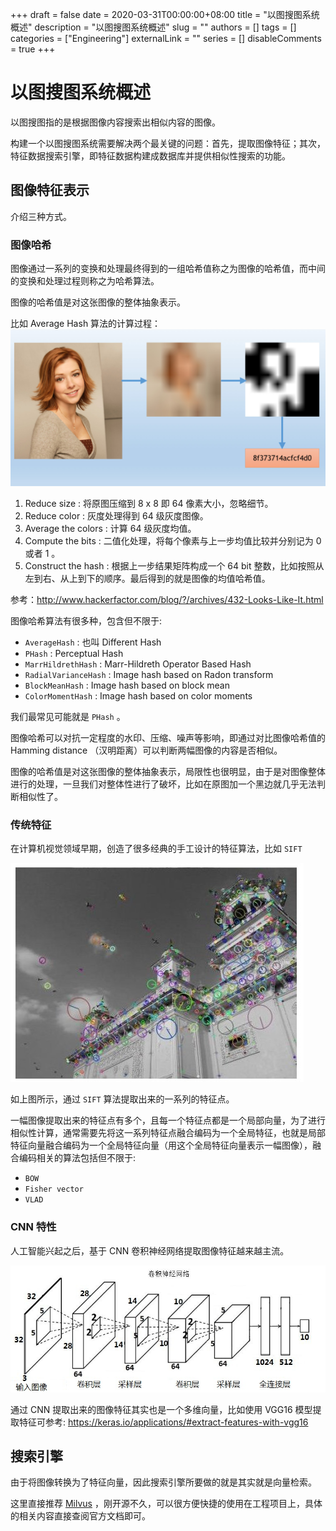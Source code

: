 +++
draft = false
date = 2020-03-31T00:00:00+08:00
title = "以图搜图系统概述"
description = "以图搜图系统概述"
slug = ""
authors = []
tags = []
categories = ["Engineering"]
externalLink = ""
series = []
disableComments = true
+++

# 以图搜图系统概述

以图搜图指的是根据图像内容搜索出相似内容的图像。

构建一个以图搜图系统需要解决两个最关键的问题：首先，提取图像特征；其次，特征数据搜索引擎，即特征数据构建成数据库并提供相似性搜索的功能。

## 图像特征表示

介绍三种方式。

### 图像哈希
图像通过一系列的变换和处理最终得到的一组哈希值称之为图像的哈希值，而中间的变换和处理过程则称之为哈希算法。

图像的哈希值是对这张图像的整体抽象表示。


比如 Average Hash 算法的计算过程：
![Average Hash](/images/image-average-hash.jpeg)

1. Reduce size : 将原图压缩到 8 x 8 即 64 像素大小，忽略细节。
2. Reduce color : 灰度处理得到 64 级灰度图像。
3. Average the colors : 计算 64 级灰度均值。
4. Compute the bits : 二值化处理，将每个像素与上一步均值比较并分别记为 0 或者 1 。
5. Construct the hash : 根据上一步结果矩阵构成一个 64 bit 整数，比如按照从左到右、从上到下的顺序。最后得到的就是图像的均值哈希值。

参考：http://www.hackerfactor.com/blog/?/archives/432-Looks-Like-It.html

图像哈希算法有很多种，包含但不限于:

- `AverageHash` : 也叫 Different Hash
- `PHash` : Perceptual Hash
- `MarrHildrethHash` : Marr-Hildreth Operator Based Hash
- `RadialVarianceHash` : Image hash based on Radon transform
- `BlockMeanHash` : Image hash based on block mean
- `ColorMomentHash` : Image hash based on color moments

我们最常见可能就是 `PHash` 。

图像哈希可以对抗一定程度的水印、压缩、噪声等影响，即通过对比图像哈希值的 Hamming distance （汉明距离）可以判断两幅图像的内容是否相似。

图像的哈希值是对这张图像的整体抽象表示，局限性也很明显，由于是对图像整体进行的处理，一旦我们对整体性进行了破坏，比如在原图加一个黑边就几乎无法判断相似性了。


### 传统特征
在计算机视觉领域早期，创造了很多经典的手工设计的特征算法，比如 `SIFT`

![](/images/image-sift.jpeg)

如上图所示，通过 `SIFT` 算法提取出来的一系列的特征点。

一幅图像提取出来的特征点有多个，且每一个特征点都是一个局部向量，为了进行相似性计算，通常需要先将这一系列特征点融合编码为一个全局特征，也就是局部特征向量融合编码为一个全局特征向量（用这个全局特征向量表示一幅图像），融合编码相关的算法包括但不限于:
- `BOW`
- `Fisher vector`
- `VLAD`


### CNN 特性
人工智能兴起之后，基于 CNN 卷积神经网络提取图像特征越来越主流。

![](/images/cnn.jpg)

通过 CNN 提取出来的图像特征其实也是一个多维向量，比如使用 VGG16 模型提取特征可参考: https://keras.io/applications/#extract-features-with-vgg16


## 搜索引擎
由于将图像转换为了特征向量，因此搜索引擎所要做的就是其实就是向量检索。

这里直接推荐 [Milvus](https://www.milvus.io/) ，刚开源不久，可以很方便快捷的使用在工程项目上，具体的相关内容直接查阅官方文档即可。